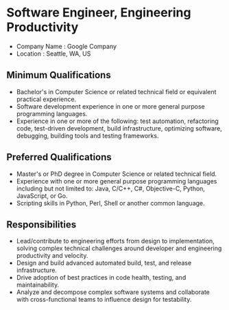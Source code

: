 # Software Engineer, Engineering Productivity
+ Company Name : Google Company 
+ Location : Seattle, WA, US

##

## Minimum Qualifications
+ Bachelor's in Computer Science or related technical field or equivalent practical experience.
+ Software development experience in one or more general purpose programming languages.
+ Experience in one or more of the following: test automation, refactoring code, test-driven development, build infrastructure, optimizing software, debugging, building tools and testing frameworks.


## Preferred Qualifications
+ Master's or PhD degree in Computer Science or related technical field.
+ Experience with one or more general purpose programming languages including but not limited to: Java, C/C++, C#, Objective-C, Python, JavaScript, or Go.
+ Scripting skills in Python, Perl, Shell or another common language.

## Responsibilities
+ Lead/contribute to engineering efforts from design to implementation, solving complex technical challenges around developer and engineering productivity and velocity.
+ Design and build advanced automated build, test, and release infrastructure.
+ Drive adoption of best practices in code health, testing, and maintainability.
+ Analyze and decompose complex software systems and collaborate with cross-functional teams to influence design for testability.
